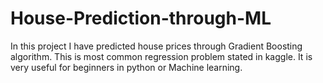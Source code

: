 # House-Prediction-through-ML
In this project I have predicted house prices through Gradient Boosting algorithm. This is most common regression problem stated in kaggle. It is very useful for beginners in python or Machine learning.
